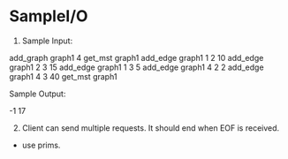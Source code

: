 # SampleI/O
1) Sample Input:

add_graph graph1 4
get_mst graph1
add_edge graph1 1 2 10
add_edge graph1 2 3 15
add_edge graph1 1 3 5
add_edge graph1 4 2 2
add_edge graph1 4 3 40
get_mst graph1

Sample Output:

-1
17

2) Client can send multiple requests. It should end when EOF is received.


- use prims.
